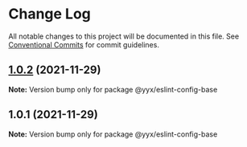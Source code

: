 # Change Log

All notable changes to this project will be documented in this file.
See [Conventional Commits](https://conventionalcommits.org) for commit guidelines.

## [1.0.2](https://github.com/yuanyuxing/eslint-config/compare/v1.0.1...v1.0.2) (2021-11-29)

**Note:** Version bump only for package @yyx/eslint-config-base





## 1.0.1 (2021-11-29)

**Note:** Version bump only for package @yyx/eslint-config-base
